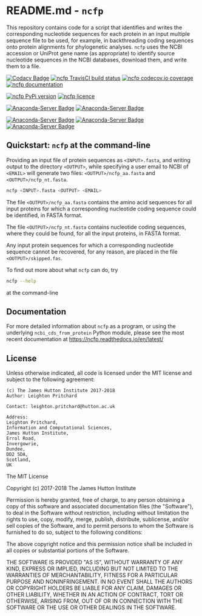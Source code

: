 # README.md - `ncfp`

This repository contains code for a script that identifies and writes the corresponding nucleotide sequences for each protein in an input multiple sequence file to be used, for example, in backthreading coding sequences onto protein alignments for phylogenetic analyses. `ncfp` uses the NCBI accession or UniProt gene name (as appropriate) to identify source nucleotide sequences in the NCBI databases, download them, and write them to a file.

[![Codacy Badge](https://api.codacy.com/project/badge/Grade/53ecf92293ae4a97820fde81d1bd947e)](https://app.codacy.com/app/widdowquinn/ncfp?utm_source=github.com&utm_medium=referral&utm_content=widdowquinn/ncfp&utm_campaign=Badge_Grade_Dashboard)
[![ncfp TravisCI build status](https://api.travis-ci.org/widdowquinn/ncfp.svg?branch=master)](https://travis-ci.org/widdowquinn/ncfp/branches)
[![ncfp codecov.io coverage](https://img.shields.io/codecov/c/github/widdowquinn/ncfp/master.svg)](https://codecov.io/github/widdowquinn/ncfp)
[![ncfp documentation](https://readthedocs.org/projects/ncfp/badge/?version=latest)](https://ncfp.readthedocs.io/en/latest/?badge=latest)

[![ncfp PyPi version](https://img.shields.io/pypi/v/ncfp.svg "PyPi version")](https://pypi.python.org/pypi/ncfp)
[![ncfp licence](https://img.shields.io/pypi/l/ncfp.svg "PyPi licence")](https://github.com/widdowquinn/ncfp/blob/master/LICENSE)

[![Anaconda-Server Badge](https://anaconda.org/bioconda/ncfp/badges/version.svg)](https://anaconda.org/bioconda/ncfp)
[![Anaconda-Server Badge](https://anaconda.org/bioconda/ncfp/badges/latest_release_date.svg)](https://anaconda.org/bioconda/ncfp)

[![Anaconda-Server Badge](https://anaconda.org/bioconda/ncfp/badges/installer/conda.svg)](https://conda.anaconda.org/bioconda)
[![Anaconda-Server Badge](https://anaconda.org/bioconda/ncfp/badges/downloads.svg)](https://anaconda.org/bioconda/ncfp)
[![Anaconda-Server Badge](https://anaconda.org/bioconda/ncfp/badges/platforms.svg)](https://anaconda.org/bioconda/ncfp)


## Quickstart: `ncfp` at the command-line

Providing an input file of protein sequences as `<INPUT>.fasta`, and writing output to the directory `<OUTPUT>`, while specifying a user email to NCBI of `<EMAIL>` will generate two files: `<OUTPUT>/ncfp_aa.fasta` and `<OUTPUT>/ncfp_nt.fasta`.

```bash
ncfp <INPUT>.fasta <OUTPUT> <EMAIL>
```

The file `<OUTPUT>/ncfp_aa.fasta` contains the amino acid sequences for all input proteins for which a corresponding nucleotide coding sequence could be identified, in FASTA format.

The file `<OUTPUT>/ncfp_nt.fasta` contains nucleotide coding sequences, where they could be found, for all the input proteins, in FASTA format.

Any input protein sequences for which a corresponding nucleotide sequence cannot be recovered, for any reason, are placed in the file `<OUTPUT>/skipped.fas`.

To find out more about what `ncfp` can do, try

```bash
ncfp --help
```

at the command-line

## Documentation

For more detailed information about `ncfp` as a program, or using the underlying `ncbi_cds_from_protein` Python module, please see the most recent documentation at <https://ncfp.readthedocs.io/en/latest/>

## License

Unless otherwise indicated, all code is licensed under the MIT license and subject to the following agreement:

    (c) The James Hutton Institute 2017-2018
    Author: Leighton Pritchard

    Contact: leighton.pritchard@hutton.ac.uk

    Address:
    Leighton Pritchard,
    Information and Computational Sciences,
    James Hutton Institute,
    Errol Road,
    Invergowrie,
    Dundee,
    DD2 5DA,
    Scotland,
    UK

The MIT License

Copyright (c) 2017-2018 The James Hutton Institute

Permission is hereby granted, free of charge, to any person obtaining a copy
of this software and associated documentation files (the "Software"), to deal
in the Software without restriction, including without limitation the rights
to use, copy, modify, merge, publish, distribute, sublicense, and/or sell
copies of the Software, and to permit persons to whom the Software is
furnished to do so, subject to the following conditions:

The above copyright notice and this permission notice shall be included in
all copies or substantial portions of the Software.

THE SOFTWARE IS PROVIDED "AS IS", WITHOUT WARRANTY OF ANY KIND, EXPRESS OR
IMPLIED, INCLUDING BUT NOT LIMITED TO THE WARRANTIES OF MERCHANTABILITY,
FITNESS FOR A PARTICULAR PURPOSE AND NONINFRINGEMENT. IN NO EVENT SHALL THE
AUTHORS OR COPYRIGHT HOLDERS BE LIABLE FOR ANY CLAIM, DAMAGES OR OTHER
LIABILITY, WHETHER IN AN ACTION OF CONTRACT, TORT OR OTHERWISE, ARISING FROM,
OUT OF OR IN CONNECTION WITH THE SOFTWARE OR THE USE OR OTHER DEALINGS IN
THE SOFTWARE.
